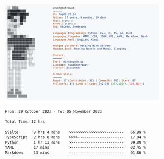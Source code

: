 <a href="https://github.com/AyushSehrawat/AyushSehrawat">
  <picture>
    <source media="(prefers-color-scheme: dark)" srcset="https://raw.githubusercontent.com/AyushSehrawat/AyushSehrawat/main/dark_mode.svg">
    <img alt="Andrew Grant's GitHub Profile README" src="https://raw.githubusercontent.com/AyushSehrawat/AyushSehrawat/main/light_mode.svg">
  </picture>
</a>

<!--START_SECTION:waka-->

```txt
From: 29 October 2023 - To: 05 November 2023

Total Time: 12 hrs

Svelte       8 hrs 4 mins    >>>>>>>>>>>>>>>>>--------   66.99 %
TypeScript   2 hrs 8 mins    >>>>---------------------   17.84 %
Python       1 hr 11 mins    >>-----------------------   09.88 %
YAML         17 mins         >------------------------   02.45 %
Markdown     13 mins         -------------------------   01.86 %
```

<!--END_SECTION:waka-->
